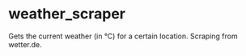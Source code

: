 # weather_scraper
Gets the current weather (in °C) for a certain location. Scraping from wetter.de. 
